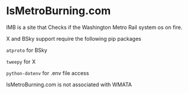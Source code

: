 # IsMetroBurning.com

IMB is a site that Checks if the Washington Metro Rail system os on fire.

X and BSky support require the following pip packages

`atproto` for BSky

`tweepy` for X

`python-dotenv` for .env file access

IsMetroBurning.com is not associated with WMATA